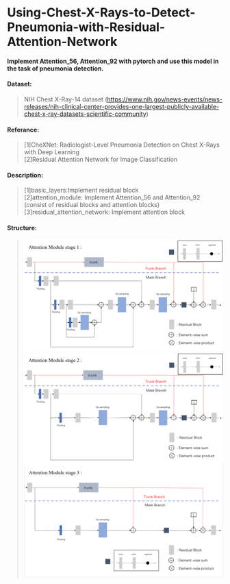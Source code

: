 # Using-Chest-X-Rays-to-Detect-Pneumonia-with-Residual-Attention-Network
#### Implement Attention_56, Attention_92 with pytorch and use this model in the task of pneumonia detection.
#### Dataset: 
>NIH Chest X-Ray-14 dataset 
(https://www.nih.gov/news-events/news-releases/nih-clinical-center-provides-one-largest-publicly-available-chest-x-ray-datasets-scientific-community)
#### Referance: 
>[1]CheXNet: Radiologist-Level Pneumonia Detection on Chest X-Rays with Deep Learning  
[2]Residual Attention Network for Image Classification
#### Description:
>[1]basic_layers:Implement residual block  
[2]attention_module: Implement Attention_56 and Attention_92 (consist of residual blocks and attention blocks)  
[3]residual_attention_network: Implement attention block  
#### Structure:
>![avatar](17.png)  
>![avatar](19.png)  
>![avatar](21.png)  
